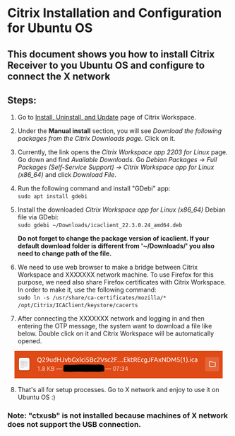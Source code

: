 # Citrix Installation and Configuration for Ubuntu OS
## This document shows you how to install Citrix Receiver to you Ubuntu OS and configure to connect the X network

## Steps:
 1. Go to [Install, Uninstall, and Update](https://docs.citrix.com/en-us/citrix-workspace-app-for-linux/install.html) page of Citrix Workspace.

 2. Under the **Manual install** section, you will see *Download the following packages from the Citrix Downloads page.* Click on it.

 3. Currently, the link opens the *Citrix Workspace app 2203 for Linux* page. Go down and find *Available Downloads*. Go *Debian Packages -> Full Packages (Self-Service Support) -> Citrix Workspace app for Linux (x86_64)* and click *Download File*.

 4. Run the following command and install "GDebi" app:<br>
 `sudo apt install gdebi`

 5. Install the downloaded *Citrix Workspace app for Linux (x86_64)* Debian file via GDebi:<br>
 `sudo gdebi ~/Downloads/icaclient_22.3.0.24_amd64.deb`

    **Do not forget to change the package version of icaclient. If your default download folder is different from '~/Downloads/' you also need to change path of the file.**

 6. We need to use web browser to make a bridge between Citrix Workspace and XXXXXXX network machine. To use Firefox for this purpose, we need also share Firefox certificates with Citrix Workspace. In order to make it, use the following command:<br>
 `sudo ln -s /usr/share/ca-certificates/mozilla/* /opt/Citrix/ICAClient/keystore/cacerts`

 7. After connecting the XXXXXXX network and logging in and then entering the OTP message, the system want to download a file like below. Double click on it and Citrix Workspace will be automatically opened.

   <p align="center">
      <img src="images/Citrix-Workspace-and-Ubuntu/image-1.png">
   </p>

 8. That's all for setup processes. Go to X network and enjoy to use it on Ubuntu OS :)

 ### Note: "ctxusb" is not installed because machines of X network does not support the USB connection.
